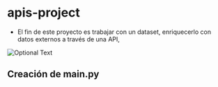 # apis-project

- El fin de este proyecto es trabajar con un dataset, enriquecerlo con datos externos a través de una API, 

![Optional Text](../Ironhack/apis-project/books.png)

## Creación de main.py